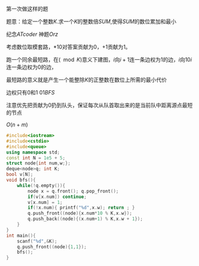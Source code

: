 第一次做这样的题

题意：给定一个整数$K$.求一个$K$的整数倍$SUM$,使得$SUM$的数位累加和最小

纪念$ATcoder$ 神题$Orz$

考虑数位取模套路，$*10$对答案贡献为$0$，$+1$贡献为$1$。

跑一个同余最短路，在$(\mod K)$意义下建图，$i$向$i+1$连一条边权为$1$的边，$i$向$10i$连一条边权为$0$的边，

最短路的意义就是产生一个能整除$K$的正整数在数位上所需的最小代价

边权只有$0$和$1$       $01BFS$

注意优先把贡献为$0$扔到队头，保证每次从队首取出来的是当前队中距离源点最短的节点

$O(n+m)$

```cpp
#include<iostream>
#include<cstdio>
#include<queue>
using namespace std;
const int N = 1e5 + 5;
struct node{int num,w;};
deque<node>q; int K;
bool v[N];
void bfs(){
    while(!q.empty()){
        node x = q.front(); q.pop_front();
        if(v[x.num]) continue;
        v[x.num] = 1;
        if(!x.num){ printf("%d",x.w); return ; }
        q.push_front((node){x.num*10 % K,x.w});
        q.push_back((node){(x.num+1) % K,x.w + 1});
    }
}
int main(){
    scanf("%d",&K);
    q.push_front((node){1,1});
    bfs();
}
```

